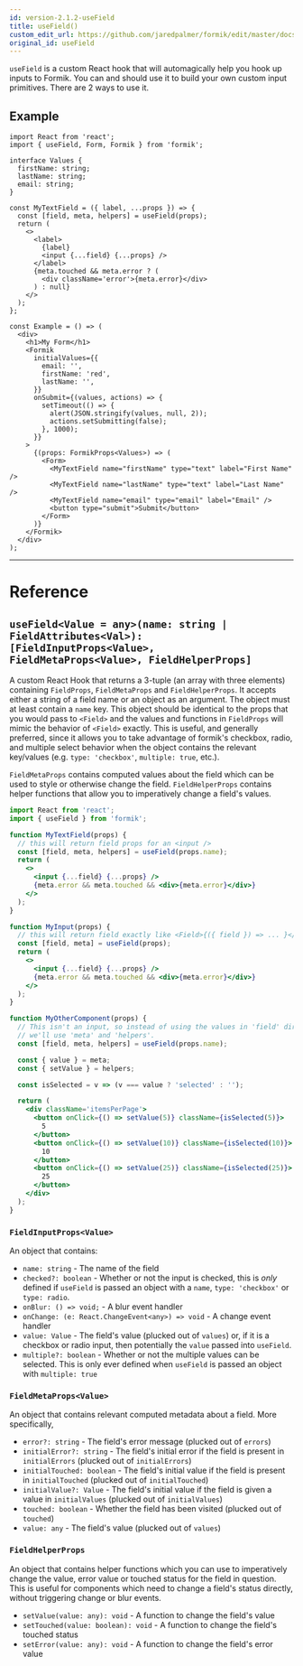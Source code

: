 ```yaml
---
id: version-2.1.2-useField
title: useField()
custom_edit_url: https://github.com/jaredpalmer/formik/edit/master/docs/api/usefield.md
original_id: useField
---
```


`useField` is a custom React hook that will automagically help you hook up inputs to Formik. You can and should use it to build your own custom input primitives. There are 2 ways to use it.

## Example

```tsx
import React from 'react';
import { useField, Form, Formik } from 'formik';

interface Values {
  firstName: string;
  lastName: string;
  email: string;
}

const MyTextField = ({ label, ...props }) => {
  const [field, meta, helpers] = useField(props);
  return (
    <>
      <label>
        {label}
        <input {...field} {...props} />
      </label>
      {meta.touched && meta.error ? (
        <div className='error'>{meta.error}</div>
      ) : null}
    </>
  );
};

const Example = () => (
  <div>
    <h1>My Form</h1>
    <Formik
      initialValues={{
        email: '',
        firstName: 'red',
        lastName: '',
      }}
      onSubmit={(values, actions) => {
        setTimeout(() => {
          alert(JSON.stringify(values, null, 2));
          actions.setSubmitting(false);
        }, 1000);
      }}
    >
      {(props: FormikProps<Values>) => (
        <Form>
          <MyTextField name="firstName" type="text" label="First Name" />
          <MyTextField name="lastName" type="text" label="Last Name" />
          <MyTextField name="email" type="email" label="Email" />
          <button type="submit">Submit</button>
        </Form>
      )}
    </Formik>
  </div>
);
```

---

# Reference

## `useField<Value = any>(name: string | FieldAttributes<Val>): [FieldInputProps<Value>, FieldMetaProps<Value>, FieldHelperProps]`

A custom React Hook that returns a 3-tuple (an array with three elements) containing `FieldProps`, `FieldMetaProps` and `FieldHelperProps`. It accepts either a string of a field name or an object as an argument. The object must at least contain a `name` key. This object should be identical to the props that you would pass to `<Field>` and the values and functions in `FieldProps` will mimic the behavior of `<Field>` exactly. This is useful, and generally preferred, since it allows you to take advantage of formik's checkbox, radio, and multiple select behavior when the object contains the relevant key/values (e.g. `type: 'checkbox'`, `multiple: true`, etc.).

`FieldMetaProps` contains computed values about the field which can be used to style or otherwise change the field. `FieldHelperProps` contains helper functions that allow you to imperatively change a field's values.

```jsx
import React from 'react';
import { useField } from 'formik';

function MyTextField(props) {
  // this will return field props for an <input />
  const [field, meta, helpers] = useField(props.name);
  return (
    <>
      <input {...field} {...props} />
      {meta.error && meta.touched && <div>{meta.error}</div>}
    </>
  );
}

function MyInput(props) {
  // this will return field exactly like <Field>{({ field }) => ... }</Field>
  const [field, meta] = useField(props);
  return (
    <>
      <input {...field} {...props} />
      {meta.error && meta.touched && <div>{meta.error}</div>}
    </>
  );
}

function MyOtherComponent(props) {
  // This isn't an input, so instead of using the values in 'field' directly,
  // we'll use 'meta' and 'helpers'.
  const [field, meta, helpers] = useField(props.name);

  const { value } = meta;
  const { setValue } = helpers;

  const isSelected = v => (v === value ? 'selected' : '');

  return (
    <div className='itemsPerPage'>
      <button onClick={() => setValue(5)} className={isSelected(5)}>
        5
      </button>
      <button onClick={() => setValue(10)} className={isSelected(10)}>
        10
      </button>
      <button onClick={() => setValue(25)} className={isSelected(25)}>
        25
      </button>
    </div>
  );
}
```

### `FieldInputProps<Value>`

An object that contains:

- `name: string` - The name of the field
- `checked?: boolean` - Whether or not the input is checked, this is _only_ defined if `useField` is passed an object with a `name`, `type: 'checkbox'` or `type: radio`.
- `onBlur: () => void;` - A blur event handler
- `onChange: (e: React.ChangeEvent<any>) => void` - A change event handler
- `value: Value` - The field's value (plucked out of `values`) or, if it is a checkbox or radio input, then potentially the `value` passed into `useField`.
- `multiple?: boolean` - Whether or not the multiple values can be selected. This is only ever defined when `useField` is passed an object with `multiple: true`

### `FieldMetaProps<Value>`

An object that contains relevant computed metadata about a field. More specifically,

- `error?: string` - The field's error message (plucked out of `errors`)
- `initialError?: string` - The field's initial error if the field is present in `initialErrors` (plucked out of `initialErrors`)
- `initialTouched: boolean` - The field's initial value if the field is present in `initialTouched` (plucked out of `initialTouched`)
- `initialValue?: Value` - The field's initial value if the field is given a value in `initialValues` (plucked out of `initialValues`)
- `touched: boolean` - Whether the field has been visited (plucked out of `touched`)
- `value: any` - The field's value (plucked out of `values`)

### `FieldHelperProps`

An object that contains helper functions which you can use to imperatively change the value, error value or touched status for the field in question. This is useful for components which need to change a field's status directly, without triggering change or blur events.

- `setValue(value: any): void` - A function to change the field's value
- `setTouched(value: boolean): void` - A function to change the field's touched status
- `setError(value: any): void` - A function to change the field's error value
